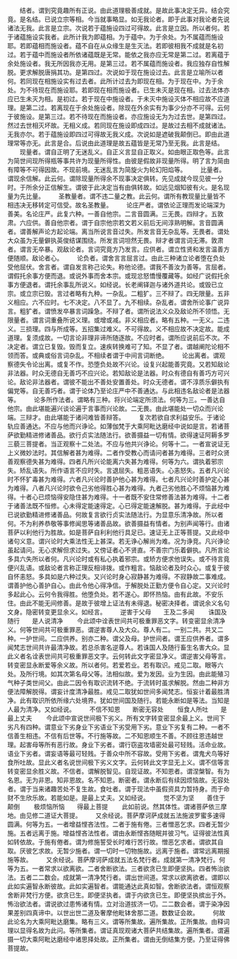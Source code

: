 <!-- { "loadSidebar": true } -->
　　结者。谓到究竟趣所有正说。由此道理极善成就。是故此事决定无异。结会究竟。是名结。已说立宗等相。今当就事略显。如无我论者。即于此事对我论者先说诸法无我。此言是立宗。次说若于蕴施设四过可得故。此言是立因。所以者何。若于诸蕴施设实我者。此所计我为即蕴相。为于蕴中。为于余处。为不属蕴而施设耶。若即蕴相而施设者。蕴不自在从众缘生是生灭法。若即彼相我不成就是名初过。若于蕴中而施设者所依诸蕴既是无常。能依之我亦应无常是第二过。若离蕴于余处施设者。我无所因我亦无用。是第三过。若不属蕴而施设者。我应独存自性解脱。更求解脱唐捐其功。是第四过。次说如于现在施设过去。此言是立喻所以者何。若同现在相施设实有过去者。此所计过去为即现在相。为于现在中。为于余处。为不待现在而施设耶。若即现在相而施设者。已生未灭是现在相。过去法体亦应已生未灭为相。是初过。若于现在中施设者。于未灭中施设灭体不相应故不应道理。是第二过。若离现在于余处施设者。除现在外余实有为事少分亦不可得。云何于彼施设。是第三过。若不待现在而施设者。亦应施设无为为过去世。是第四过。然过去世相灭坏故。无相义成。若同现在施设即成四过。是故过去相不成就诸法。无我亦尔。若于蕴施设即四过可得故无我义成。次说如是遮破我颠倒已。即由此道理常等亦无。此言是合。后说由此道理是故五蕴皆是无常乃至无我。此言是结。
　　现量者。谓自正明了无迷乱义。自正义言显自正取义。如由眼正取色等。此言为简世间现所得瓶等事共许为现量所得性。由彼是假故非现量所得。明了言为简由有障等不可得因故。不现前境。无迷乱言为简旋火为轮幻阳焰等。
　　比量者。谓现余信解。此云何。谓除现量所得余不现事决定俱转。先见成就今现见彼一分时。于所余分正信解生。谓彼于此决定当有由俱转故。如远见烟知彼有火。是名现量为先比量。
　　圣教量者。谓不违二量之教。此云何。谓所有教现量比量皆不相违决无移转定可信受。故名圣教量。
　　论庄严者。谓依论正理而发论端深为善美。名论庄严。此复六种。一善自他宗。二言音圆满。三无畏。四辩才。五敦肃。六应供。善自他宗者。谓于自宗他宗若文若义前后无间淳熟明解。言音圆满者。谓善解声论方起论端。离当所说言音过失。所发言音无杂乱等。无畏者。谓处大众虽为无量僻执英俊结谋围绕。所发言词坦然无畏。辩才者谓言词无滞。敦肃者。谓言无卒暴。观敌论者。言词究竟方乃发言。应供者。谓立性贤和发言温善方便随顺。敌论者心。
　　论负者。谓舍言言屈言过。由此三种诸立论者堕在负处受他屈伏。舍言者。谓自发言称己论失。称他论德。谓我不善汝为善等。言屈者。谓假托余事方便而退。或说外事而舍本宗。或现忿怒憍慢覆藏等。如经广说假托余事方便退者。谓托余事乱所说义。如经说。长老阐铎迦与诸外道共论。或毁已立宗。或立宗已毁。言过者略有九种。一杂乱。二粗犷。三不辩了。四无限量。五非义相应。六不应时。七不决定。八不显了。九不相续。杂乱者。谓舍所论事广说异言。粗犷者。谓愤发卒暴言词躁急。不辩了者。谓所说法义众及敌论所不领悟。无限量者。谓言词重叠所说义理。或增或减。非义相应者。略有五种。一无义。二违义。三损理。四与所成等。五招集过难义。不可得故。义不相应故不决定故。能成道理。复须成故。一切言论非理非谛所随逐故。不应时者。谓所应说前后不次。不决定者。谓立已复毁。毁而复立。速疾转换难可了知。不显了者。谓越阐陀论相不领而答。或典或俗言词杂乱。不相续者谓于中间言词断绝。
　　论出离者。谓观察德失令论出离。或复不作。恐堕负处故不兴论。设复兴起能善究竟。又若知敌论非法器。时众无德自无善巧不应兴论。若知敌论是法器。时众有德自有善巧方可兴论。敌论非法器者。谓彼不能出不善处安置善处。时众无德者。谓不淳质乐僻执有偏党等。自无善巧者。谓于论体乃至论庄严中不善通达。与此相违名敌论者是法器等。
　　论多所作法者。谓略有三种。将兴论端定所须法。何等为三。一善达自他宗。由此堪能遍兴谈论遍于言事而兴论故。二无畏。由此堪能处一切众而兴论端。三辩才。由此堪能于诸问难皆善辩答。
　　复次若欲自求利益安乐。于诸论轨应善通达。不应与他而兴诤论。如薄伽梵于大乘阿毗达磨经中说如是言。若诸菩萨欲勤精进修诸善品。欲行贞实法随法行。欲善摄益一切有情。欲得速证阿耨多罗三藐三菩提者。当正观察十二处法。不应与他共兴诤论。何等十二。一者宣说证无上义微妙法时。其信解者甚为难得。二者作受教心而请问者甚为难得。三者时众贤善观察德失甚为难得。四者凡所兴论能离六失甚为难得。何等为六。谓执着邪宗失。矫乱语失。所作语言不应时失。言退屈失。粗恶语失。心恚怒失。五者凡兴论时不怀犷毒甚为难得。六者凡兴论时善护他心甚为难得。七者凡兴论时善护定心甚为难得。八者凡兴论时欲令己劣他得胜心甚为难得。九者己劣他胜心不烦恼甚为难得。十者心已烦恼得安隐住甚为难得。十一者既不安住常修善法甚为难得。十二者于诸善法既不恒修。心未得定能速得定。心已得定能速解脱。甚为难得。于此经中已说欲勤精进修诸善品。何故复言欲行贞实法随法行。为显意乐清净故。所以者何。不为利养恭敬等事修闻思等诸善品故。欲善摄益有情者。为别声闻等行。由诸菩萨以利他行为胜故。如是菩萨自利利他行具足已。速证无上正等菩提。又此经中诸句义意。谓兴论时大乘法性无上甚深。若无诤心解尚为难。况为诤竞。凡兴诤论虽起请问。无心求解但求过失。又傍证者心不贤直。不善宗门乐着僻执。凡所言论多具六失所以者何。凡兴论时或有私心执着邪宗。或矫方便求他误失。或不待言竟便兴乱语。或敌论者言称正理反相诽拨。或作粗言。恼敌论者及时众心。或复于彼自怀恚怒。多具如是六种过失。又兴论时身心寂静甚为难得。不寂静故二事难成。谓善护他心善护自心。由此令他心得净信。于解脱处正勤方便令自心定。又兴论时多起此心。云何令我得胜。他堕负处。若不遂心。即怀热恼。由有此故。不安乐住。由此不能无间修善。是故于彼增上证法有未得退。秘密决择者。谓说余义名句文身。隐密转变更显余义。如经言。
　　逆害于父母　　王及二多闻
　　诛国及随行　　是人说清净
　　今此颂中诠表世间共可极重罪恶文字。转变密显余清净义。何等世间共可极重罪恶。谓逆害尊人及大众。尊人有二。一别二共。共又二种。一护世间。二应供养。别亦二种。谓父及母。护世间者。谓王应供养者。谓多闻梵志世间共许最清净故。若总杀害名逆尊人。若诛国人及随行畜生名害大众。显此义者名诠表世间共可极重罪恶文字。云何转此文字密显净义。谓逆害父母等言。转变密显永断爱等余义故。所以者何。若爱若业。若有取识。戒见二取。眼等六处。及所行境。如其次第名母父等。法相似故。爱为发因。业为生因。由此能殖习气种子类世间父。由此二因令有取识流转不绝。于流转时虽求解脱。然由二种非方便法障解脱得。谓妄计度清净最胜。戒见二取犹如世间多闻梵志。恒妄计着最胜清净。此有取识所依所缘六处境界。犹如世间国及随行。若能永断如是等法。当知是人最为清净。又如经说。
　　不信不知恩　　断密无容处
　　恒食人所吐　　是最上丈夫
　　今此颂中宣说世间极下劣义。所有文字转变密显余最上义。世间下劣凡有四种。谓意业下劣身业下劣语业下劣受用下劣。意业下劣复有二种。一者不信善生相违。不信有后世等。不行施等故。二不知恩顺生不善。不顾往恩违越世理。起害母等所有恶行故。身业下劣者。谓行窃盗攻墙密处最可轻贱。活命业故。语业下劣者。谓妄语等最可轻贱。于善众中所不容故。受用下劣者。谓鬼犬鸟等好食所吐故。显此义者名说世间极下劣义文字。云何转此文字显无上义。谓不信等言转变密显余胜义故。不信者。谓解脱智见。自现证故。不知恩者。谓涅槃智。有为名恩。无为非恩。知非恩故。名不知恩。断密者。谓永断后有续因烦恼故。无容处者。谓于当来诸趣苦处不复生故。食吐者。谓于现法中虽假资具力暂持身。而于命财不生欣乐故。若能如是。是最上丈夫。又如经说。
　　觉不坚为坚　　善住于颠倒
　　极烦恼所恼　　得最上菩提
　　此如前说。然其体性。谓诸菩萨依三摩地。由见修二道证大菩提。
　　又余经说。菩萨摩诃萨成就五法施波罗蜜多速得圆满。何等为五。一者增益悭吝法性。二者于施有倦。三者憎恶乞求。四者无暂少施。五者远离于施。增益悭吝法性者。谓由永断悭吝随眠并彼习气。证得彼法性真如转依故。于施有倦者。谓为修施誓受长时难行苦行故。憎恶乞求者。谓欲其自取。厌彼乞求故。无暂少施者。谓一切时一切物施故。远离于施者。谓常远离期报施等故。
　　又余经说。菩萨摩诃萨成就五法名梵行者。成就第一清净梵行。何等为五。一者常求以欲离欲。二者舍断欲法。三者欲贪已生即便坚执。四者怖治欲法。五者二二数会。成就第一清净梵行者。谓出世间道。常求以欲离欲者。谓即以此如实遍智永断彼故。此如实遍智者。谓能通达此真如智。舍断欲法者。谓恒观察舍断非梵行方便。欲贪已生。即便坚执者。谓于内欲贪已生。即便坚执摈出于外。怖治欲法者。谓说欲过患怖诸有情。立对治道拔济一切。二二数会者。谓于染净因果差别四真谛中。以世出世二道及奢摩他毗钵舍那二道。数数证会故。
　　何故此论名为大乘阿毗达磨集。略有三义。谓等所集故。遍所集故。正所集故。由释词理以显得名故为此问。等所集者。谓证真现观诸大菩萨共结集故。遍所集者。谓遍摄一切大乘阿毗达磨经中诸思择处故。正所集者。谓由无倒结集方便。乃至证得佛菩提故。

 
